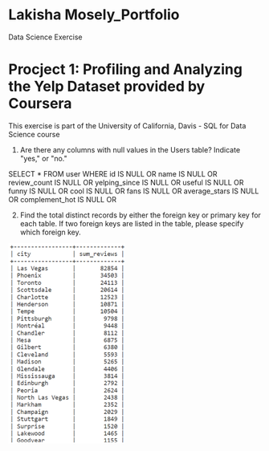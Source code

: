 # Lakisha Mosely_Portfolio
Data Science Exercise

# Procject 1: Profiling and Analyzing the Yelp Dataset provided by Coursera 
This exercise is part of the University of California, Davis - SQL for Data Science course

1. Are there any columns with null values in the Users table? Indicate "yes," or "no."

SELECT *
FROM user
WHERE id IS NULL
   OR name IS NULL
   OR review_count IS NULL
   OR yelping_since IS NULL
   OR useful IS NULL
   OR funny IS NULL
   OR cool IS NULL
   OR fans IS NULL
   OR average_stars IS NULL
   OR complement_hot IS NULL
   OR 
   
   

	

2. Find the total distinct records by either the foreign key or primary key for each table. If two foreign keys are listed in the table, please specify which foreign key.


![](images/Output%20-%20Lists%20of%20Cities.png)
